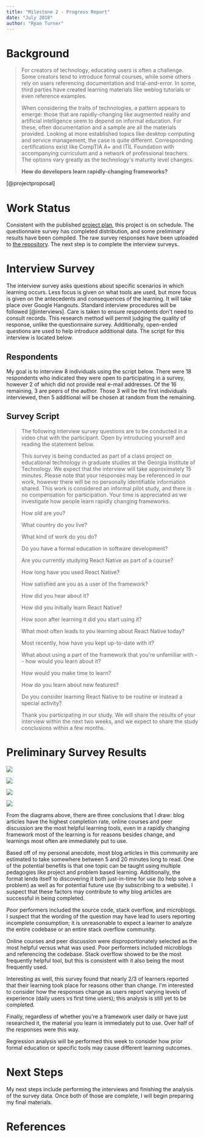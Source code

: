 ```yaml
---
title: "Milestone 2 - Progress Report"
date: "July 2018"
author: "Ryan Turner"
---
```


# Background

> For creators of technology, educating users is often a challenge. Some creators tend to introduce formal courses, while some others rely on users referencing documentation and trial-and-error. In some, third parties have created learning materials like weblog tutorials or even reference examples. 
> 
> When considering the traits of technologies, a pattern appears to emerge: those that are rapidly-changing like augmented reality and artificial intelligence seem to depend on informal education. For these, often documentation and a sample are all the materials provided. Looking at more established topics like desktop computing and service management, the case is quite different. Corresponding certifications exist like CompTIA A+ and ITIL Foundation with accompanying curriculum and a network of professional teachers. The options vary greatly as the technology's maturity level changes.
> 
> **How do developers learn rapidly-changing frameworks?**

[@projectproposal]

# Work Status

Consistent with the published [project plan](http://turnrye.com/cs6460-turnrye/project-plan/index.html), this project is on schedule. The questionnaire survey has completed distribution, and some preliminary results have been compiled. The raw survey responses have been uploaded to [the repository](http://turnrye.com/cs6460-turnrye/survey-responses.csv). The next step is to complete the interview surveys.

# Interview Survey

The interview survey asks questions about specific scenarios in which learning occurs. Less focus is given on what tools are used, but more focus is given on the antecedents and consequences of the learning. It will take place over Google Hangouts. Standard interview procedures will be followed [@interviews]. Care is taken to ensure respondents don't need to consult records. This research method will permit judging the quality of response, unlike the questionnaire survey. Additionally, open-ended questions are used to help introduce additional data. The script for this interview is located below.

## Respondents

My goal is to interview 8 individuals using the script below. There were 18 respondents who indicated they were open to participating in a survey, however 2 of which did not provide real e-mail addresses. Of the 16 remaining, 3 are peers of the author. Those 3 will be the first individuals interviewed, then 5 additional will be chosen at random from the remaining.

## Survey Script

> The following interview survey questions are to be conducted in a video chat with the participant. Open by introducing yourself and reading the statement below.
>
> This survey is being conducted as part of a class project on educational technology in graduate studies at the Georgia Institute of Technology. We expect that the interview will take approximately 15 minutes. Please note that your responses may be referenced in our work, however there will be no personally identifiable information shared. This work is considered an informal pilot study, and there is no compensation for participation. Your time is appreciated as we investigate how people learn rapidly changing frameworks.
>
> How old are you?
>
> What country do you live?
>
> What kind of work do you do?
>
> Do you have a formal education in software development?
>
> Are you currently studying React Native as part of a course?
>
> How long have you used React Native?
>
> How satisfied are you as a user of the framework?
>
> How did you hear about it?
>
> How did you initially learn React Native?
>
> How soon after learning it did you start using it?
>
> What most often leads to you learning about React Native today?
>
> Most recently, how have you kept up-to-date with it?
>
> What about using a part of the framework that you're unfamiliar with -- how would you learn about it?
>
> How would you make time to learn?
>
> How do you learn about new features?
>
> Do you consider learning React Native to be routine or instead a special activity?
>
> Thank you participating in our study. We will share the results of your interview within the next two weeks, and we expect to share the study conclusions within a few months.

# Preliminary Survey Results

![](diagrams/completion-of-unit.png)

![](diagrams/response-to-changes.png)

![](diagrams/tool-usage-and-helpfulness.png)

![](diagrams/how-soon-used.png)

From the diagrams above, there are three conclusions that I draw: blog articles have the highest completion rate, online courses and peer discussion are the most helpful learning tools, even in a rapidly changing framework most of the learning is for reasons besides change, and learnings most often are immediately put to use.

Based off of my personal anecdote, most blog articles in this community are estimated to take somewhere between 5 and 20 minutes long to read. One of the potential benefits is that one topic can be taught using multiple pedagogies like project and problem based learning. Additionally, the format lends itself to discovering it both just-in-time for use (to help solve a problem) as well as for potential future use (by subscribing to a website). I suspect that these factors may contribute to why blog articles are successful in being completed.

Poor performers included the source code, stack overflow, and microblogs. I suspect that the wording of the question may have lead to users reporting incomplete consumption; it is unreasonable to expect a learner to analyze the entire codebase or an entire stack overflow community.

Online courses and peer discussion were disproportionately selected as the most helpful versus what was used. Poor performers included microblogs and referencing the codebase. Stack overflow showed to be the most frequently helpful tool, but this is consistent with it also being the most frequently used.

Interesting as well, this survey found that nearly 2/3 of learners reported that their learning took place for reasons other than change. I'm interested to consider how the responses change as users report varying levels of experience (daily users vs first time users); this analysis is still yet to be completed.

Finally, regardless of whether you're a framework user daily or have just researched it, the material you learn is immediately put to use. Over half of the responses were this way.

Regression analysis will be performed this week to consider how prior formal education or specific tools may cause different learning outcomes.

# Next Steps

My next steps include performing the interviews and finishing the analysis of the survey data. Once both of those are complete, I will begin preparing my final materials.

# References